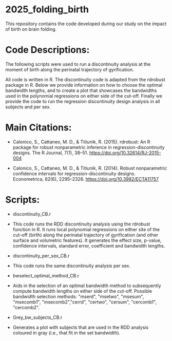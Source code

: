# 2025_folding_birth
This repository contains the code developed during our study on the impact of birth on brain folding.

# Code Descriptions:

The following scripts were used to run a discontinuity analysis at the moment of birth along the perinatal trajectory of gyrification.

All code is written in R. The discontinuity code is adapted from the rdrobust package in R. Below we provide information on how to choose the optimal bandwidth lengths, and to create a plot that showcases the bandwidths used in the polynomial regressions on either side of the cut-off. Finally we provide the code to run the regression discontinuity design analysis in all subjects and per sex.

# Main Citations:

* Calonico, S., Cattaneo, M. D., & Titiunik, R. (2015). rdrobust: An R package for robust nonparametric inference in regression-discontinuity designs. The R Journal, 7(1), 38–51. https://doi.org/10.32614/RJ-2015-004

* Calonico, S., Cattaneo, M. D., & Titiunik, R. (2014). Robust nonparametric confidence intervals for regression-discontinuity designs. Econometrica, 82(6), 2295–2326. https://doi.org/10.3982/ECTA11757


# Scripts:

- discontinuity_CB.r

* This code runs the RDD discontinuity analysis using the rdrobust function in R. It runs local polynomial regressions on either site of the cut-off (birth) along the perinatal trajectory of gyrification (and other surface and volumetric features). It generates the effect size, p-value, confidence intervals, standard error, coefficient and bandwidth lengths.

- discontinuity_per_sex_CB.r

* This code runs the same discontinuity analysis per sex.

- bwselect_optimal_method_CB.r
	
* Aids in the selection of an optimal bandwidth method to subsequently compute bandwidth lengths on either side of the cut-off. Possible bandwidth selection methods: "mserd", "msetwo", "msesum", "msecomb1", "msecomb2","cerrd", "certwo", "cersum", "cercomb1", "cercomb2".

- Grey_bw_subjects_CB.r

* Generates a plot with subjects that are used in the RDD analysis coloured in gray (i.e., that fit in the set bandwidth).
